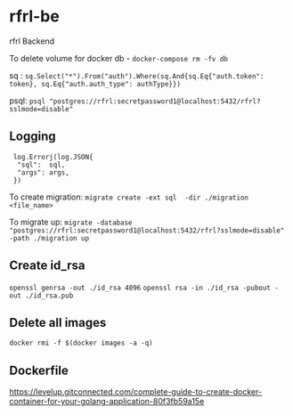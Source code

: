 # rfrl-be

rfrl Backend

To delete volume for docker db - `docker-compose rm -fv db`

sq : `sq.Select("*").From("auth").Where(sq.And{sq.Eq{"auth.token": token}, sq.Eq{"auth.auth_type": authType}})`

psql: `psql "postgres://rfrl:secretpassword1@localhost:5432/rfrl?sslmode=disable"`

## Logging

```
 log.Errorj(log.JSON{
  "sql":  sql,
  "args": args,
 })
```

To create migration:
`migrate create -ext sql  -dir ./migration <file_name>`

To migrate up:
`migrate -database "postgres://rfrl:secretpassword1@localhost:5432/rfrl?sslmode=disable" -path ./migration up`

## Create id_rsa

`openssl genrsa -out ./id_rsa 4096`
`openssl rsa -in ./id_rsa -pubout -out ./id_rsa.pub`

## Delete all images

`docker rmi -f $(docker images -a -q)`

## Dockerfile

<https://levelup.gitconnected.com/complete-guide-to-create-docker-container-for-your-golang-application-80f3fb59a15e>
